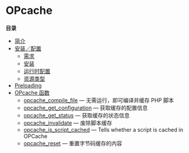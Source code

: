 OPcache
=======

**目录**

-   [简介](/intro/opcache.html)
-   [安装／配置](/opcache/setup.html)
    -   [需求](/opcache/setup.html#需求)
    -   [安装](/opcache/setup.html#安装)
    -   [运行时配置](/opcache/setup.html#运行时配置)
    -   [资源类型](/opcache/setup.html#资源类型)
-   [Preloading](/opcache/preloading.html)
-   [OPcache 函数](/ref/opcache.html)
    -   [opcache\_compile\_file](/ref/opcache.html#opcache_compile_file)
        — 无需运行，即可编译并缓存 PHP 脚本
    -   [opcache\_get\_configuration](/ref/opcache.html#opcache_get_configuration)
        — 获取缓存的配置信息
    -   [opcache\_get\_status](/ref/opcache.html#opcache_get_status) —
        获取缓存的状态信息
    -   [opcache\_invalidate](/ref/opcache.html#opcache_invalidate) —
        废除脚本缓存
    -   [opcache\_is\_script\_cached](/ref/opcache.html#opcache_is_script_cached)
        — Tells whether a script is cached in OPCache
    -   [opcache\_reset](/ref/opcache.html#opcache_reset) —
        重置字节码缓存的内容
